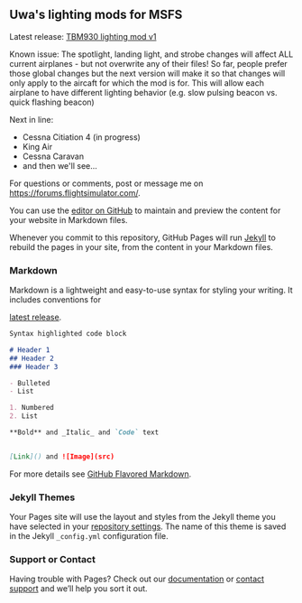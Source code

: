 ## Uwa's lighting mods for MSFS

Latest release: [TBM930 lighting mod v1](https://github.com/Uwajimaya/FS2020/raw/2062ff8823843d0cc3085f4d61c23b125d46754b/TMB930%20Lighting%20update.zip)

Known issue: The spotlight, landing light, and strobe changes will affect ALL current airplanes - but not overwrite any of their files! So far, people prefer those global changes but the next version will make it so that  changes will only apply to the aircaft for which the mod is for. This will allow each airplane to have different lighting behavior (e.g. slow pulsing beacon vs. quick flashing beacon)


Next in line:
- Cessna Citiation 4 (in progress)
- King Air
- Cessna Caravan
- and then we'll see...

For questions or comments, post or message me on https://forums.flightsimulator.com/.


You can use the [editor on GitHub](https://github.com/Uwajimaya/FS2020/edit/gh-pages/index.md) to maintain and preview the content for your website in Markdown files.

Whenever you commit to this repository, GitHub Pages will run [Jekyll](https://jekyllrb.com/) to rebuild the pages in your site, from the content in your Markdown files.

### Markdown

Markdown is a lightweight and easy-to-use syntax for styling your writing. It includes conventions for

[latest release](https://github.com/Uwajimaya/FS2020/raw/2062ff8823843d0cc3085f4d61c23b125d46754b/TMB930%20Lighting%20update.zip).

```markdown
Syntax highlighted code block

# Header 1
## Header 2
### Header 3

- Bulleted
- List

1. Numbered
2. List

**Bold** and _Italic_ and `Code` text


[Link]() and ![Image](src)
```

For more details see [GitHub Flavored Markdown](https://guides.github.com/features/mastering-markdown/).

### Jekyll Themes

Your Pages site will use the layout and styles from the Jekyll theme you have selected in your [repository settings](https://github.com/Uwajimaya/FS2020/settings). The name of this theme is saved in the Jekyll `_config.yml` configuration file.

### Support or Contact

Having trouble with Pages? Check out our [documentation](https://docs.github.com/categories/github-pages-basics/) or [contact support](https://github.com/contact) and we’ll help you sort it out.
